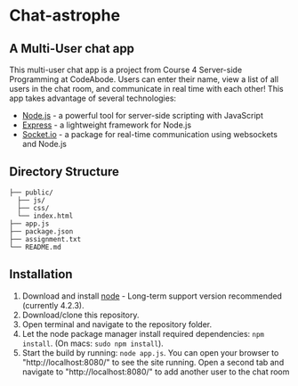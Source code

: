 # Chat-astrophe
## A Multi-User chat app

This multi-user chat app is a project from Course 4 Server-side Programming at CodeAbode.  Users can enter their name, view a list of all users in the chat room, and communicate in real time with each other!   This app takes advantage of several technologies:

-	[Node.js](https://nodejs.org/en/) - a powerful tool for server-side scripting with JavaScript
-	[Express](http://expressjs.com/) - a lightweight framework for Node.js
-	[Socket.io](http://socket.io/) - a package for real-time communication using websockets and Node.js

## Directory Structure

```
├── public/
  ├── js/
  ├── css/
  └── index.html
├── app.js
├── package.json
├── assignment.txt
└── README.md
```

## Installation

1.	Download and install [node](https://nodejs.org/en/) - Long-term support version recommended (currently 4.2.3).
2.	Download/clone this repository.
3.	Open terminal and navigate to the repository folder.
4.	Let the node package manager install required dependencies: `npm install`. (On macs: `sudo npm install`).
5.	Start the build by running: `node app.js`. You can open your browser to "http://localhost:8080/" to see the site running.  Open a second tab and navigate to "http://localhost:8080/" to add another user to the chat room

